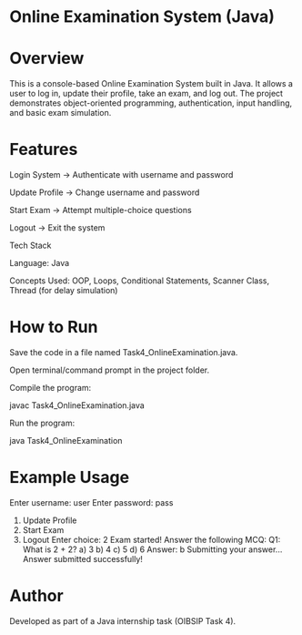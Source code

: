 # Online Examination System (Java)
# Overview

This is a console-based Online Examination System built in Java.
It allows a user to log in, update their profile, take an exam, and log out.
The project demonstrates object-oriented programming, authentication, input handling, and basic exam simulation.

# Features

Login System → Authenticate with username and password

Update Profile → Change username and password

Start Exam → Attempt multiple-choice questions

Logout → Exit the system

Tech Stack

Language: Java

Concepts Used: OOP, Loops, Conditional Statements, Scanner Class, Thread (for delay simulation)

# How to Run

Save the code in a file named Task4_OnlineExamination.java.

Open terminal/command prompt in the project folder.

Compile the program:

javac Task4_OnlineExamination.java


Run the program:

java Task4_OnlineExamination

# Example Usage
Enter username: user
Enter password: pass

1. Update Profile
2. Start Exam
3. Logout
Enter choice: 2
Exam started! Answer the following MCQ:
Q1: What is 2 + 2?
a) 3  b) 4  c) 5  d) 6
Answer: b
Submitting your answer...
Answer submitted successfully!

# Author

Developed as part of a Java internship task (OIBSIP Task 4).

